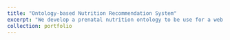 ```yaml
---
title: "Ontology-based Nutrition Recommendation System"
excerpt: "We develop a prenatal nutrition ontology to be use for a web based nutrition recommendation system. The system will prompt for user profile then give information about nutrition as well as food recommendation"
collection: portfolio
---
```

